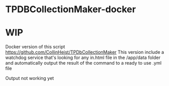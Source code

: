 # TPDBCollectionMaker-docker
# WIP

Docker version of this script https://github.com/CollinHeist/TPDbCollectionMaker
This version include a watchdog service that's looking for any in.html file in the /app/data folder and automatically output the result of the command to a ready to use .yml file

Output not working yet
